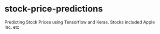 # stock-price-predictions
Predicting Stock Prices using Tensorflow and Keras. Stocks included Apple Inc. etc
